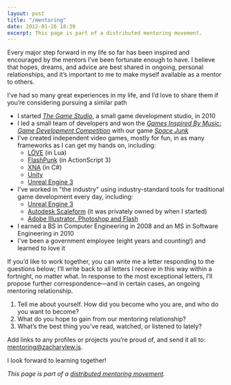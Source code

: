 ```yaml
---
layout: post
title: "/mentoring"
date: 2012-01-26 18:39
excerpt: This page is part of a distributed mentoring movement.
---
```



Every major step forward in my life so far has been inspired and encouraged by the mentors I’ve been fortunate enough to have. I believe that hopes, dreams, and advice are best shared in ongoing, personal relationships, and it’s important to me to make myself available as a mentor to others.

I’ve had so many great experiences in my life, and I’d love to share them if you’re considering pursuing a similar path

* I started [_The Game Studio_](http://www.thegamestudio.net "The Game Studio"), a small game development studio, in 2010
* I led a small team of developers and won the [_Games Inspired By Music: Game Development Competition_](http://www.boingboing.net/2010/07/16/boing-boing-game-dev.html) with our game [_Space Junk_](http://www.kongregate.com/games/zachwlewis/space-junk?sfa=permalink&referrer=zachwlewis)
* I've created independent video games, mostly for fun, in as many frameworks as I can get my hands on, including:
	* [LÖVE](https://love2d.org/) (in Lua)
	* [FlashPunk](http://flashpunk.net/) (in ActionScript 3)
	* [XNA](http://create.msdn.com/en-US/) (in C#)
	* [Unity](http://unity3d.com/)
	* [Unreal Engine 3](http://www.unrealengine.com/)
* I've worked in "the industry" using industry-standard tools for traditional game development every day, including:
	* [Unreal Engine 3](http://www.unrealengine.com/)
	* [Autodesk Scaleform](http://gameware.autodesk.com/scaleform) (it was privately owned by when I started)
	* [Adobe Illustrator, Photoshop and Flash](http://www.adobe.com/)
* I earned a BS in Computer Engineering in 2008 and an MS in Software Engineering in 2010
* I've been a government employee (eight years and counting!) and learned to love it

If you’d like to work together, you can write me a letter responding to the questions below; I’ll write back to all letters I receive in this way within a fortnight, no matter what. In response to the most exceptional letters, I’ll propose further correspondence—and in certain cases, an ongoing mentoring relationship.

1. Tell me about yourself. How did you become who you are, and who do you want to become?
2. What do you hope to gain from our mentoring relationship?
3. What’s the best thing you’ve read, watched, or listened to lately?

Add links to any profiles or projects you’re proud of, and send it all to: <mentoring@zacharylew.is>.

I look forward to learning together!

_This page is part of a [distributed mentoring movement](https://github.com/dianakimball/mentoring "Mentoring on GitHub")._

